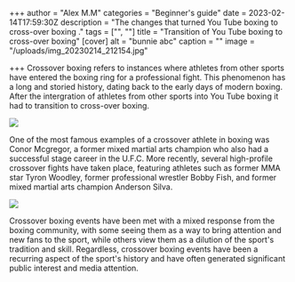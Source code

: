+++
author = "Alex M.M"
categories = "Beginner's guide"
date = 2023-02-14T17:59:30Z
description = "The changes that turned You Tube boxing to cross-over boxing ."
tags = ["", ""]
title = "Transition of You Tube boxing to cross-over boxing"
[cover]
alt = "bunnie abc"
caption = ""
image = "/uploads/img_20230214_212154.jpg"

+++
Crossover boxing refers to instances where athletes from other sports have entered the boxing ring for a professional fight. This phenomenon has a long and storied history, dating back to the early days of modern boxing. After the intergration of athletes from other sports into You Tube boxing it had to transition to cross-over boxing.

![](/uploads/img_20230214_212344.jpg)

One of the most famous examples of a crossover athlete in boxing was Conor Mcgregor, a former mixed martial arts champion who also had a successful stage career in the U.F.C. More recently, several high-profile crossover fights have taken place, featuring athletes such as former MMA star Tyron Woodley, former professional wrestler Bobby Fish, and former mixed martial arts champion Anderson Silva.

![](/uploads/img_20230214_212104.jpg)

Crossover boxing events have been met with a mixed response from the boxing community, with some seeing them as a way to bring attention and new fans to the sport, while others view them as a dilution of the sport's tradition and skill. Regardless, crossover boxing events have been a recurring aspect of the sport's history and have often generated significant public interest and media attention.